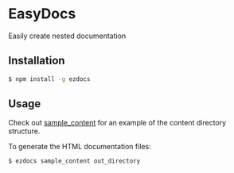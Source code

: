 # EasyDocs
Easily create nested documentation

## Installation
```bash
$ npm install -g ezdocs
```

## Usage
Check out [sample_content](sample_content) for an example of the content directory structure.

To generate the HTML documentation files:
```bash
$ ezdocs sample_content out_directory
```
